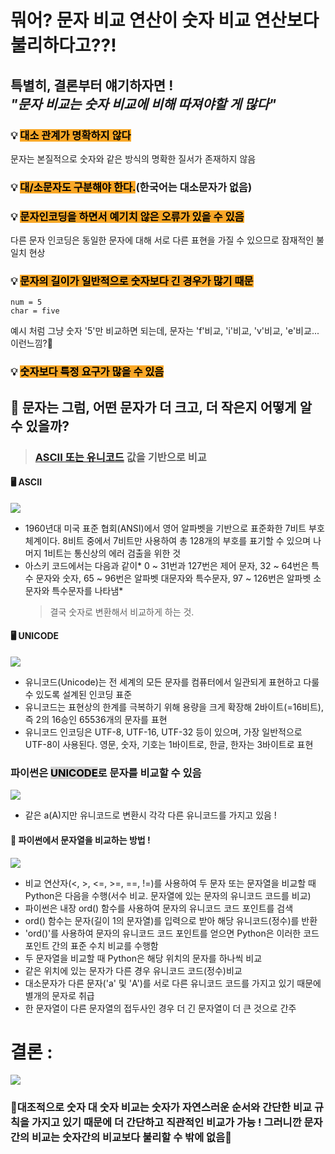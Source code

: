 # 뭐어? 문자 비교 연산이 숫자 비교 연산보다 불리하다고??!

## 특별히, 결론부터 얘기하자면 ! <br> _"문자 비교는 숫자 비교에 비해 따져야할 게 많다"_

### 💡 <span style='background-color: #f9a828; color:#000'>대소 관계가 명확하지 않다</span>

문자는 본질적으로 숫자와 같은 방식의 명확한 질서가 존재하지 않음

### 💡 <span style='background-color: #f9a828; color:#000'>대/소문자도 구분해야 한다.</span>(한국어는 대소문자가 없음)

### 💡 <span style='background-color: #f9a828; color:#000'>문자인코딩을 하면서 예기치 않은 오류가 있을 수 있음</span>

다른 문자 인코딩은 동일한 문자에 대해 서로 다른 표현을 가질 수 있으므로 잠재적인 불일치 현상

### 💡 <span style='background-color: #f9a828; color:#000'>문자의 길이가 일반적으로 숫자보다 긴 경우가 많기 때문</span>

```
num = 5
char = five
```

예시 처럼 그냥 숫자 '5'만 비교하면 되는데, 문자는 'f'비교, 'i'비교, 'v'비교, 'e'비교...이런느낌?🤔

### 💡 <span style='background-color: #f9a828; color:#000'>숫자보다 특정 요구가 많을 수 있음</span>

## 🌟 문자는 그럼, 어떤 문자가 더 크고, 더 작은지 어떻게 알 수 있을까?

> ### [ASCII 또는 유니코드](https://hanseul-lee.github.io/2020/08/27/20-08-27-code/) 값을 기반으로 비교

#### 🖥 ASCII

![](https://velog.velcdn.com/images/gazero_/post/9187aa32-823b-42a2-93a2-753ee3a8d004/image.png)

- 1960년대 미국 표준 협회(ANSI)에서 영어 알파벳을 기반으로 표준화한 7비트 부호체계이다. 8비트 중에서 7비트만 사용하여 총 128개의 부호를 표기할 수 있으며 나머지 1비트는 통신상의 에러 검출을 위한 것
- 아스키 코드에서는 다음과 같이* 0 ~ 31번과 127번은 제어 문자, 32 ~ 64번은 특수 문자와 숫자, 65 ~ 96번은 알파벳 대문자와 특수문자, 97 ~ 126번은 알파벳 소문자와 특수문자를 나타냄*
  > 결국 숫자로 변환해서 비교하게 하는 것.

#### 🖥 UNICODE

![](https://velog.velcdn.com/images/gazero_/post/757194ce-0f07-4581-b23f-0e89b212e768/image.png)

- 유니코드(Unicode)는 전 세계의 모든 문자를 컴퓨터에서 일관되게 표현하고 다룰 수 있도록 설계된 인코딩 표준
- 유니코드는 표현상의 한계를 극복하기 위해 용량을 크게 확장해 2바이트(=16비트), 즉 2의 16승인 65536개의 문자를 표현
- 유니코드 인코딩은 UTF-8, UTF-16, UTF-32 등이 있으며, 가장 일반적으로 UTF-8이 사용된다. 영문, 숫자, 기호는 1바이트로, 한글, 한자는 3바이트로 표현

### 파이썬은 <span style='background-color: #d3d3d3; color:#000'>UNICODE</span>로 문자를 비교할 수 있음

![](https://velog.velcdn.com/images/gazero_/post/c9134f63-f2e0-4d10-98bb-aee90eab9bb3/image.png)

- 같은 a(A)지만 유니코드로 변환시 각각 다른 유니코드를 가지고 있음 !

#### 📌 파이썬에서 문자열을 비교하는 방법 !

![](https://velog.velcdn.com/images/gazero_/post/b603a7be-beb3-45b9-ade3-42d1201a5ca0/image.png)

- 비교 연산자(<, >, <=, >=, ==, !=)를 사용하여 두 문자 또는 문자열을 비교할 때 Python은 다음을 수행(서수 비교. 문자열에 있는 문자의 유니코드 코드를 비교)
- 파이썬은 내장 ord() 함수를 사용하여 문자의 유니코드 코드 포인트를 검색
- ord() 함수는 문자(길이 1의 문자열)를 입력으로 받아 해당 유니코드(정수)를 반환
- 'ord()'를 사용하여 문자의 유니코드 코드 포인트를 얻으면 Python은 이러한 코드 포인트 간의 표준 수치 비교를 수행함
- 두 문자열을 비교할 때 Python은 해당 위치의 문자를 하나씩 비교
- 같은 위치에 있는 문자가 다른 경우 유니코드 코드(정수)비교
- 대소문자가 다른 문자('a' 및 'A')를 서로 다른 유니코드 코드를 가지고 있기 때문에 별개의 문자로 취급
- 한 문자열이 다른 문자열의 접두사인 경우 더 긴 문자열이 더 큰 것으로 간주

# 결론 :

![](https://velog.velcdn.com/images/gazero_/post/d7b02c9f-26d3-4a04-aca7-9eb19ee03a79/image.png)

### 👏대조적으로 숫자 대 숫자 비교는 숫자가 자연스러운 순서와 간단한 비교 규칙을 가지고 있기 때문에 더 간단하고 직관적인 비교가 가능 ! 그러니깐 문자간의 비교는 숫자간의 비교보다 불리할 수 밖에 없음👏
